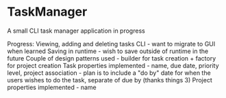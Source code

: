 # TaskManager

A small CLI task manager application in progress

Progress:
Viewing, adding and deleting tasks
CLI - want to migrate to GUI when learned
Saving in runtime - wish to save outside of runtime in the future
Couple of design patterns used - builder for task creation + factory for project creation
Task properties implemented - name, due date, priority level, project association - plan is to include a "do by" date for when the users wishes to do the task, separate of due by (thanks things 3)
Project properties implemented - name
